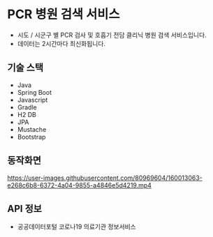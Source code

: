 <h1>PCR 병원 검색 서비스 </h1>
<ul>
  <li> 시도 / 시군구 별 PCR 검사 및 호흡기 전담 클리닉 병원 검색 서비스입니다. </li>
  <li> 데이터는 2시간마다 최신화됩니다. </li>
</ul>

<h2>기술 스택</h2>
<ul>
  <li> Java </li>
  <li> Spring Boot </li>
  <li> Javascript </li>
  <li> Gradle </li>
  <li> H2 DB </li>
  <li> JPA </li>
  <li> Mustache </li>
  <li> Bootstrap </li>
</ul>

<h2>동작화면</h2>

https://user-images.githubusercontent.com/80969604/160013063-e268c6b8-6372-4a04-9855-a4846e5d4219.mp4

<h2>API 정보</h2>
<ul>
  <li>공공데이터포털 코로나19 의료기관 정보서비스 </li>
</ul>


